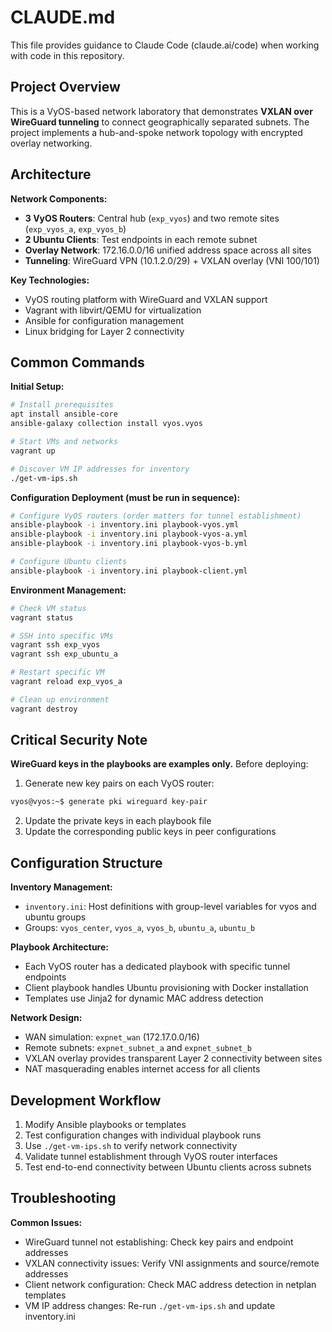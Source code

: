 # CLAUDE.md

This file provides guidance to Claude Code (claude.ai/code) when working with code in this repository.

## Project Overview

This is a VyOS-based network laboratory that demonstrates **VXLAN over WireGuard tunneling** to connect geographically separated subnets. The project implements a hub-and-spoke network topology with encrypted overlay networking.

## Architecture

**Network Components:**
- **3 VyOS Routers**: Central hub (`exp_vyos`) and two remote sites (`exp_vyos_a`, `exp_vyos_b`)
- **2 Ubuntu Clients**: Test endpoints in each remote subnet
- **Overlay Network**: 172.16.0.0/16 unified address space across all sites
- **Tunneling**: WireGuard VPN (10.1.2.0/29) + VXLAN overlay (VNI 100/101)

**Key Technologies:**
- VyOS routing platform with WireGuard and VXLAN support
- Vagrant with libvirt/QEMU for virtualization
- Ansible for configuration management
- Linux bridging for Layer 2 connectivity

## Common Commands

**Initial Setup:**
```bash
# Install prerequisites
apt install ansible-core
ansible-galaxy collection install vyos.vyos

# Start VMs and networks
vagrant up

# Discover VM IP addresses for inventory
./get-vm-ips.sh
```

**Configuration Deployment (must be run in sequence):**
```bash
# Configure VyOS routers (order matters for tunnel establishment)
ansible-playbook -i inventory.ini playbook-vyos.yml
ansible-playbook -i inventory.ini playbook-vyos-a.yml  
ansible-playbook -i inventory.ini playbook-vyos-b.yml

# Configure Ubuntu clients
ansible-playbook -i inventory.ini playbook-client.yml
```

**Environment Management:**
```bash
# Check VM status
vagrant status

# SSH into specific VMs
vagrant ssh exp_vyos
vagrant ssh exp_ubuntu_a

# Restart specific VM
vagrant reload exp_vyos_a

# Clean up environment
vagrant destroy
```

## Critical Security Note

**WireGuard keys in the playbooks are examples only.** Before deploying:

1. Generate new key pairs on each VyOS router:
```bash
vyos@vyos:~$ generate pki wireguard key-pair
```

2. Update the private keys in each playbook file
3. Update the corresponding public keys in peer configurations

## Configuration Structure

**Inventory Management:**
- `inventory.ini`: Host definitions with group-level variables for vyos and ubuntu groups
- Groups: `vyos_center`, `vyos_a`, `vyos_b`, `ubuntu_a`, `ubuntu_b`

**Playbook Architecture:**
- Each VyOS router has a dedicated playbook with specific tunnel endpoints
- Client playbook handles Ubuntu provisioning with Docker installation
- Templates use Jinja2 for dynamic MAC address detection

**Network Design:**
- WAN simulation: `expnet_wan` (172.17.0.0/16)
- Remote subnets: `expnet_subnet_a` and `expnet_subnet_b`
- VXLAN overlay provides transparent Layer 2 connectivity between sites
- NAT masquerading enables internet access for all clients

## Development Workflow

1. Modify Ansible playbooks or templates
2. Test configuration changes with individual playbook runs
3. Use `./get-vm-ips.sh` to verify network connectivity
4. Validate tunnel establishment through VyOS router interfaces
5. Test end-to-end connectivity between Ubuntu clients across subnets

## Troubleshooting

**Common Issues:**
- WireGuard tunnel not establishing: Check key pairs and endpoint addresses
- VXLAN connectivity issues: Verify VNI assignments and source/remote addresses
- Client network configuration: Check MAC address detection in netplan templates
- VM IP address changes: Re-run `./get-vm-ips.sh` and update inventory.ini